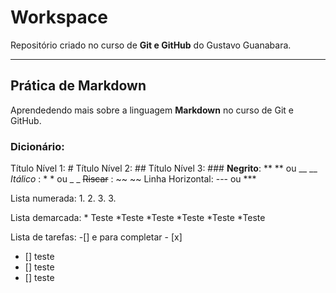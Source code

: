 # Workspace 
 Repositório criado no curso de **Git e GitHub** do Gustavo Guanabara.

---
## Prática de Markdown
Aprendedendo mais sobre a linguagem **Markdown** no curso de Git e GitHub.

### Dicionário:
Título Nível 1: #
Título Nível 2: ##
Título Nível 3: ###
**Negrito**: ** ** ou __ __
*Itálico*  : * * ou _ _ 
~~Riscar~~ : ~~ ~~
Linha Horizontal: --- ou ***

Lista numerada: 
1. 
2.
 3. 
3.

Lista demarcada: * Teste
*Teste 
*Teste
 *Teste 
*Teste
*Teste

Lista de tarefas: -[] e para completar - [x]
- [] teste
- [] teste
- [] teste